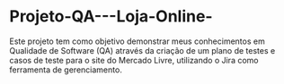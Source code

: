 # Projeto-QA---Loja-Online-
Este projeto tem como objetivo demonstrar meus conhecimentos em Qualidade de Software (QA) através da criação de um plano de testes e casos de teste para o site do Mercado Livre, utilizando o Jira como ferramenta de gerenciamento.
